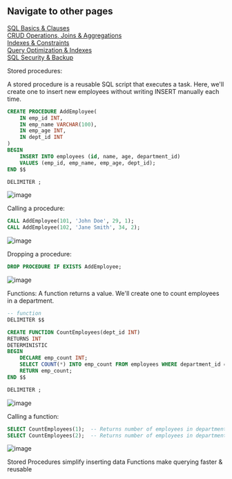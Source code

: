 ## Navigate to other pages 
 [SQL Basics & Clauses](01_Syntax_Basics/syntax_basics.md)  
 [CRUD Operations, Joins & Aggregations](02_CRUD_Joins_Aggregations/crud_joins.md)  
 [Indexes & Constraints](03_Indexes_Constraints/indexes_constraints.md)  
 [Query Optimization & Indexes](04_Query_Optimization/query_optimization.md)  
 [SQL Security & Backup](06_Security_Backup/security_backup.md)  

Stored procedures:

A stored procedure is a reusable SQL script that executes a task. Here, we'll create one to insert new employees without writing INSERT manually each time.
```sql
CREATE PROCEDURE AddEmployee(
    IN emp_id INT,
    IN emp_name VARCHAR(100),
    IN emp_age INT,
    IN dept_id INT
)
BEGIN
    INSERT INTO employees (id, name, age, department_id) 
    VALUES (emp_id, emp_name, emp_age, dept_id);
END $$

DELIMITER ;

```
![image](https://github.com/user-attachments/assets/ee7ee7ea-9ae9-4c9e-9560-a7e819c9e7a2)

Calling a procedure:
```sql
CALL AddEmployee(101, 'John Doe', 29, 1);
CALL AddEmployee(102, 'Jane Smith', 34, 2);

```
![image](https://github.com/user-attachments/assets/1bd9ab93-7fba-452d-9dd0-b7c672b9c28e)

Dropping a procedure:
```sql
DROP PROCEDURE IF EXISTS AddEmployee;
```

![image](https://github.com/user-attachments/assets/8d729e1b-65ae-4959-a235-a1690855cc1c)

Functions:
A function returns a value. We'll create one to count employees in a department.
```sql
-- function
DELIMITER $$

CREATE FUNCTION CountEmployees(dept_id INT) 
RETURNS INT 
DETERMINISTIC
BEGIN
    DECLARE emp_count INT;
    SELECT COUNT(*) INTO emp_count FROM employees WHERE department_id = dept_id;
    RETURN emp_count;
END $$

DELIMITER ;
```
![image](https://github.com/user-attachments/assets/95d08366-cdb2-4eab-9a76-743191c469c7)

Calling a function:
```sql
SELECT CountEmployees(1);  -- Returns number of employees in department 1
SELECT CountEmployees(2);  -- Returns number of employees in department 2
```
![image](https://github.com/user-attachments/assets/49c04664-7581-4fce-8ae9-56ec80130649)

Stored Procedures simplify inserting data 
Functions make querying faster & reusable 

